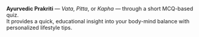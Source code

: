  **Ayurvedic Prakriti** — *Vata*, *Pitta*, or *Kapha* — through a short MCQ-based quiz.  
It provides a quick, educational insight into your body-mind balance with personalized lifestyle tips.
